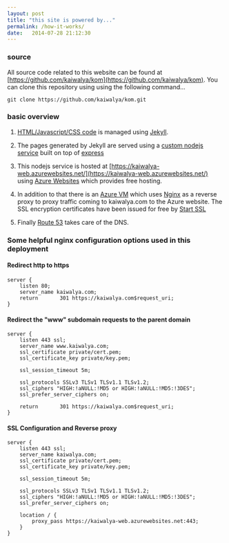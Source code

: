 ```yaml
---
layout: post
title: "this site is powered by..."
permalink: /how-it-works/
date:   2014-07-28 21:12:30
---
```



### source
All source code related to this website can be found at [https://github.com/kaiwalya/kom](https://github.com/kaiwalya/kom). You can clone this repository using using the following command...

	git clone https://github.com/kaiwalya/kom.git

### basic overview

1.	[HTML/Javascript/CSS code](https://github.com/kaiwalya/kom/tree/f/azure-site/www) is managed using [Jekyll](http://jekyllrb.com/).

1.	The pages generated by Jekyll are served using a [custom nodejs service](https://github.com/kaiwalya/kom/tree/f/azure-site/server.js) built on top of [express](http://expressjs.com/)

1.	This nodejs service is hosted at [https://kaiwalya-web.azurewebsites.net/](https://kaiwalya-web.azurewebsites.net/) using [Azure Websites](https://azure.microsoft.com/en-us/services/web-sites/) which provides free hosting.

1.	In addition to that there is an [Azure VM](https://azure.microsoft.com/en-us/services/virtual-machines/) which uses [Nginx](http://nginx.org/) as a reverse proxy to proxy traffic coming to kaiwalya.com to the Azure website. The SSL encryption certificates have been issued for free by [Start SSL](https://www.startssl.com)

1.	Finally [Route 53](http://aws.amazon.com/route53/) takes care of the DNS.

### Some helpful nginx configuration options used in this deployment

#### Redirect http to https

	server {
		listen 80;
		server_name kaiwalya.com;
		return       301 https://kaiwalya.com$request_uri;
	}

#### Redirect the "www" subdomain requests to the parent domain

	server {
		listen 443 ssl;
		server_name www.kaiwalya.com;
		ssl_certificate private/cert.pem;
		ssl_certificate_key private/key.pem;

		ssl_session_timeout 5m;

		ssl_protocols SSLv3 TLSv1 TLSv1.1 TLSv1.2;
		ssl_ciphers "HIGH:!aNULL:!MD5 or HIGH:!aNULL:!MD5:!3DES";
		ssl_prefer_server_ciphers on;

		return       301 https://kaiwalya.com$request_uri;
	}


#### SSL Configuration and Reverse proxy

	server {
		listen 443 ssl;
		server_name kaiwalya.com;
		ssl_certificate private/cert.pem;
		ssl_certificate_key private/key.pem;

		ssl_session_timeout 5m;

		ssl_protocols SSLv3 TLSv1 TLSv1.1 TLSv1.2;
		ssl_ciphers "HIGH:!aNULL:!MD5 or HIGH:!aNULL:!MD5:!3DES";
		ssl_prefer_server_ciphers on;

		location / {
			proxy_pass https://kaiwalya-web.azurewebsites.net:443;
		}
	}
